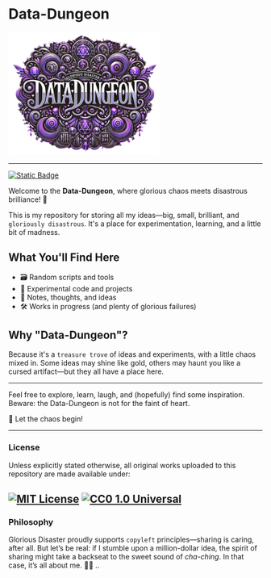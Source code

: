 # Data-Dungeon

<img src="images/icon.png" alt="Data Dungeon" width="300">

---

[![Static Badge](https://img.shields.io/badge/glorious-disaster-blue?labelColor=purple)](https://github.com/gloriousdisaster)

Welcome to the **Data-Dungeon**, where glorious chaos meets disastrous
brilliance! 🎉

This is my repository for storing all my ideas—big, small, brilliant, and
`gloriously disastrous`. It's a place for experimentation, learning, and a
little bit of madness.

## What You'll Find Here

- 🗃️ Random scripts and tools
- 🧪 Experimental code and projects
- 📜 Notes, thoughts, and ideas
- 🛠️ Works in progress (and plenty of glorious failures)

## Why "Data-Dungeon"?

Because it's a `treasure trove` of ideas and experiments, with a little chaos
mixed in. Some ideas may shine like gold, others may haunt you like a cursed
artifact—but they all have a place here.

---

Feel free to explore, learn, laugh, and (hopefully) find some inspiration.
Beware: the Data-Dungeon is not for the faint of heart.

🚀 Let the chaos begin!

---

### License

Unless explicitly stated otherwise, all original works uploaded to this
repository are made available under:

## [![MIT License](https://img.shields.io/badge/License-MIT-yellow.svg)](https://opensource.org/licenses/MIT) [![CC0 1.0 Universal](https://mirrors.creativecommons.org/presskit/buttons/80x15/svg/cc-zero.svg)](https://creativecommons.org/publicdomain/zero/1.0/)

### Philosophy

Glorious Disaster proudly supports `copyleft` principles—sharing is caring,
after all. But let’s be real: if I stumble upon a million-dollar idea, the
spirit of sharing might take a backseat to the sweet sound of _cha-ching_. In
that case, it’s all about me. 🤷‍♂️ ..

